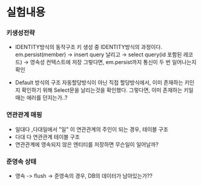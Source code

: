 
# 실험내용

### 키생성전략
* IDENTITY방식의 동작구조 
키 생성 중 IDENTITY방식의 과정이다.
em.persist(member) → insert query 날리고 → select query(id 포함된 레코드) → 영속성 컨텍스트에 저장
그렇다면, em.persist까지 통신이 두 번 일어나는지 확인

* Default 방식의 구조
자동할당방식이 아닌 직접 할당방식에서, 이미 존재하는 키인지 확인하기 위해 Select문을 날리는것을 확인했다. 그렇다면, 이미 존재하는 키일때는 에러를 던지는가..?

### 연관관계 매핑 
* 일대다 ,다대일에서 "일" 이 연관관계의 주인이 되는 경우, 테이블 구조
* 다대 다 연관관계 테이블 구조
* 연관관계에 영속되지 않은 엔티티를 저장하면 무슨일이 일어날까?

### 준영속 상태

* 영속 -> flush -> 준영속의 경우, DB의 데이터가 남아있는가??